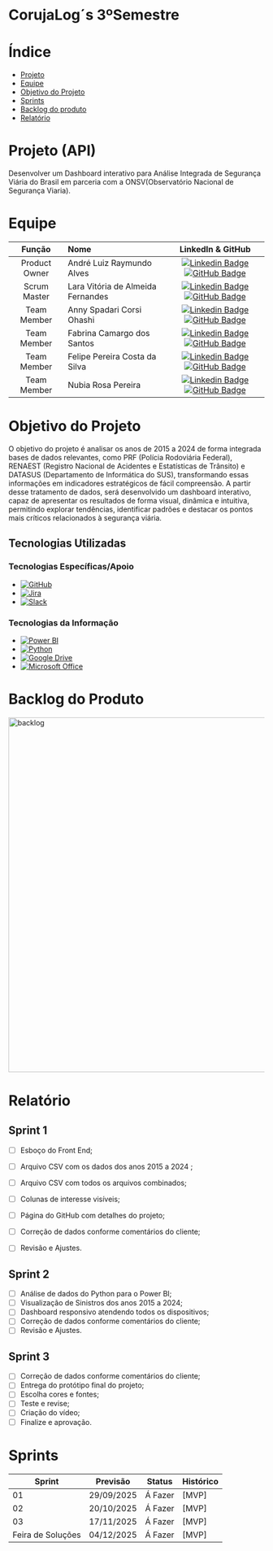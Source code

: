 # CorujaLog´s 3ºSemestre
# Índice

* [Projeto](#projeto-template)
* [Equipe](#equipe)
* [Objetivo do Projeto](#objetivo-do-projeto)
* [Sprints](#Sprints)
* [Backlog do produto](#Backlog-do-produto)
* [Relatório](#Relatório)

# Projeto (API) 
Desenvolver um Dashboard interativo para Análise Integrada de Segurança Viária do Brasil em parceria com a ONSV(Observatório Nacional de Segurança Viaria).


# Equipe
|    Função     | Nome                                  |                                                                                                                                                      LinkedIn & GitHub                                                                                                                                                      |
| :-----------: | :------------------------------------ | :-------------------------------------------------------------------------------------------------------------------------------------------------------------------------------------------------------------------------------------------------------------------------------------------------------------------------: |
| Product Owner | André Luiz Raymundo Alves | [![Linkedin Badge](https://img.shields.io/badge/Linkedin-blue?style=flat-square&logo=Linkedin&logoColor=white)](https://www.linkedin.com/in/andre-alves-a20a691bb/) [![GitHub Badge](https://img.shields.io/badge/GitHub-111217?style=flat-square&logo=github&logoColor=white)](https://github.com/AndreAlves44)  |
| Scrum Master | Lara Vitória de Almeida Fernandes |  [![Linkedin Badge](https://img.shields.io/badge/Linkedin-blue?style=flat-square&logo=Linkedin&logoColor=white)](https://www.linkedin.com/in/lara-vit%C3%B3ria-almeida-fernandes-83599b2a4/) [![GitHub Badge](https://img.shields.io/badge/GitHub-111217?style=flat-square&logo=github&logoColor=white)](https://github.com/LaraVF) |
|Team Member| Anny Spadari Corsi Ohashi|[![Linkedin Badge](https://img.shields.io/badge/Linkedin-blue?style=flat-square&logo=Linkedin&logoColor=white)](https://www.linkedin.com/in/anny-corsi-6744a82b9/?utm_source=share&utm_campaign=share_via&utm_content=profile&utm_medium=android_app)[![GitHub Badge](https://img.shields.io/badge/GitHub-111217?style=flat-square&logo=github&logoColor=white)](https://github.com/Annyspadari)
|Team Member| Fabrina Camargo dos Santos | [![Linkedin Badge](https://img.shields.io/badge/Linkedin-blue?style=flat-square&logo=Linkedin&logoColor=white)](https://www.linkedin.com/in/fabrina-camargo-385703302?utm_source=share&utm_campaign=share_via&utm_content=profile&utm_medium=android_app) [![GitHub Badge](https://img.shields.io/badge/GitHub-111217?style=flat-square&logo=github&logoColor=white)](https://github.com/camargofabrina)  |
|Team Member| Felipe Pereira Costa da Silva | [![Linkedin Badge](https://img.shields.io/badge/Linkedin-blue?style=flat-square&logo=Linkedin&logoColor=white)](https://www.linkedin.com/in/felipe-pereira-186536269/?trk=opento_sprofile_topcard) [![GitHub Badge](https://img.shields.io/badge/GitHub-111217?style=flat-square&logo=github&logoColor=white)](https://github.com/Felipe-4500)|
|Team Member| Nubia Rosa Pereira | [![Linkedin Badge](https://img.shields.io/badge/Linkedin-blue?style=flat-square&logo=Linkedin&logoColor=white)](https://www.linkedin.com/in/nubia-rosa-pereira-023667285/)[![GitHub Badge](https://img.shields.io/badge/GitHub-111217?style=flat-square&logo=github&logoColor=white)](https://www.linkedin.com/in/nubia-rosa-pereira-023667285/)|

# Objetivo do Projeto
O objetivo do projeto é analisar os anos de 2015 a 2024 de forma integrada bases de dados relevantes, como PRF (Polícia Rodoviária Federal), RENAEST (Registro Nacional de Acidentes e Estatísticas de Trânsito) e DATASUS (Departamento de Informática do SUS), transformando essas informações em indicadores estratégicos de fácil compreensão. A partir desse tratamento de dados, será desenvolvido um dashboard interativo, capaz de apresentar os resultados de forma visual, dinâmica e intuitiva, permitindo explorar tendências, identificar padrões e destacar os pontos mais críticos relacionados à segurança viária.



## Tecnologias Utilizadas

 ### Tecnologias Específicas/Apoio
* [![GitHub](https://img.shields.io/badge/GitHub-%23121011.svg?logo=github&logoColor=white)](#)
* [![Jira](https://img.shields.io/badge/Jira-0052CC?logo=jira&logoColor=fff)](#)
* [![Slack](https://img.shields.io/badge/Slack-4A154B?logo=slack&logoColor=fff)](#)
  
 ### Tecnologias da Informação
* [![Power BI](https://custom-icon-badges.demolab.com/badge/Power%20BI-F1C912?logo=power-bi&logoColor=fff)](#)
* [![Python](https://img.shields.io/badge/Python-3776AB?logo=python&logoColor=fff)](#)
* [![Google Drive](https://img.shields.io/badge/Google%20Drive-4285F4?logo=googledrive&logoColor=fff)](#)
* [![Microsoft Office](https://img.shields.io/badge/Microsoft%20Office-f65314)](#)

# Backlog do Produto
<img width="889" height="698" alt="backlog" src="https://github.com/user-attachments/assets/3447c9d4-effd-4eca-8cab-913246fba073" />


# Relatório

## Sprint 1
- [ ] Esboço do Front End;
- [ ] Arquivo CSV com os dados dos anos 2015 a 2024 ;
- [ ] Arquivo CSV com todos os arquivos combinados;
- [ ] Colunas de interesse visíveis;
- [ ] Página do GitHub com detalhes do projeto;
- [ ] Correção de dados conforme comentários do cliente;
- [ ] Revisão e Ajustes.


## Sprint 2
- [ ] Análise de dados do Python para o Power BI;
- [ ] Visualização de Sinistros dos anos 2015 a 2024;
- [ ] Dashboard responsivo atendendo todos os dispositivos;
- [ ] Correção de dados conforme comentários do cliente;
- [ ] Revisão e Ajustes.
      
## Sprint 3
- [ ] Correção de dados conforme comentários do cliente;
- [ ] Entrega do protótipo final do projeto;
- [ ] Escolha cores e fontes;
- [ ] Teste e revise;
- [ ] Criação do vídeo;
- [ ] Finalize e aprovação.

# Sprints

Sprint | Previsão | Status| Histórico|
|------|--------|------|--------|
|01 | 29/09/2025 |Á Fazer| [MVP]| 
|02|  20/10/2025 |Á Fazer|[MVP]| 
|03| 17/11/2025  |Á Fazer|[MVP] |
|Feira de Soluções|04/12/2025|Á Fazer|[MVP] | 
